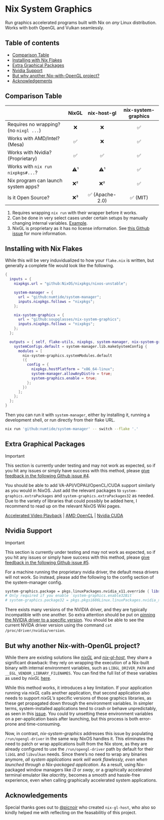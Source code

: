 <!--
SPDX-FileCopyrightText: 2024 Abhiram <axel@foss.life>
SPDX-FileCopyrightText: 2024 SoupGlasses <sofi+git@mailbox.org>

SPDX-License-Identifier: CC-BY-4.0
-->

# Nix System Graphics

Run graphics accelerated programs built with Nix on _any_ Linux distribution. Works with both OpenGL and Vulkan seamlessly.


## Table of contents
- [Comparison Table](#comparison-table)
- [Installing with Nix Flakes](#installing-with-nix-flakes)
- [Extra Graphical Packages](#extra-graphical-packages)
- [Nvidia Support](#nvidia-support)
- [But why another Nix-with-OpenGL project?](#but-why-another-nix-with-opengl-project)
- [Acknowledgements](#acknowledgements)


## Comparison Table

|                                                 | **NixGL** | **nix-host-gl** | **nix-system-graphics** |
|-------------------------------------------------|:---------:|:---------------:|:-----------------------:|
| Requires no wrapping? (no `nixgl ...`)          |     ❌     |        ❌        |            ✅            |
| Works with AMD/Intel? (Mesa)                    |     ✅     |        ❌        |            ✅            |
| Works with Nvidia? (Proprietary)                |     ✅     |        ✅        |            ✅            |
| Works with `nix run nixpkgs#...`?               |     ⚠️¹    |        ⚠️¹       |            ✅            |
| Nix program can launch system apps?             |     ❌²    |        ❌²       |            ✅            |
| Is it Open Source?                              |     ❌³    |  ✅ (Apache-2.0) |         ✅ (MIT)         |

1. Requires wrapping `nix run` with their wrapper before it works.
2. Can be done in very select cases under certain setups by manually changing internal variables. [Example](https://github.com/nix-community/nixGL/issues/116#issuecomment-1265042706).
3. NixGL is proprietary as it has no license information. See [this Github issue](https://github.com/nix-community/nixGL/issues/143) for more information.


## Installing with Nix Flakes

While this will be very induvidualized to how your `flake.nix` is written, but generally a complete file would look like the following.

```nix
{
  inputs = {
    nixpkgs.url = "github:NixOS/nixpkgs/nixos-unstable";

    system-manager = {
      url = "github:numtide/system-manager";
      inputs.nixpkgs.follows = "nixpkgs";
    };

    nix-system-graphics = {
      url = "github:soupglasses/nix-system-graphics";
      inputs.nixpkgs.follows = "nixpkgs";
    };
  };

  outputs = { self, flake-utils, nixpkgs, system-manager, nix-system-graphics }: {
    systemConfigs.default = system-manager.lib.makeSystemConfig {
      modules = [
        nix-system-graphics.systemModules.default
        ({
          config = {
            nixpkgs.hostPlatform = "x86_64-linux";
            system-manager.allowAnyDistro = true;
            system-graphics.enable = true;
          };
        })
      ];
    };
  };
}
```

Then you can run it with `system-manager`, either by installing it, running a development shell, or run directly from their flake URL.

```bash
nix run 'github:numtide/system-manager' -- switch --flake '.'
```


## Extra Graphical Packages

> [!IMPORTANT]
> This section is currently under testing and may not work as expected, so if you hit any issues or simply have success with this method, please [give feedback in the following Github issue #4](https://github.com/soupglasses/nix-system-graphics/issues/4).

You should be able to add VA-API/VDPAU/OpenCL/CUDA support similarly as you would in NixOS. Just add the relevant packages to `system-graphics.extraPackages` and `system-graphics.extraPackages32` as needed. Due to the variety of libraries that could possibly be added here, I recommend to read up on the relevant NixOS Wiki pages.

[Accelerated Video Playback](https://nixos.wiki/wiki/Accelerated_Video_Playback) | [AMD OpenCL](https://nixos.wiki/wiki/AMD_GPU#OpenCL) | [Nvidia CUDA](https://nixos.wiki/wiki/CUDA)

## Nvidia Support

> [!IMPORTANT]
> This section is currently under testing and may not work as expected, so if you hit any issues or simply have success with this method, please [give feedback in the following Github issue #5](https://github.com/soupglasses/nix-system-graphics/issues/5).

For a machine running the proprietary nvidia driver, the default mesa drivers will not work. So instead, please add the following to the config section of the system-manager config.
```nix
system-graphics.package = pkgs.linuxPackages.nvidia_x11.override { libsOnly = true; kernel = null; };
# Only required if you enable `system-graphics.enable32Bit`
# system-graphics.package32 = pkgs.pkgsi686Linux.linuxPackages.nvidia_x11.override { libsOnly = true; kernel = null; };
```

There exists many versions of the NVIDIA driver, and they are typically incompatible with one another. So extra attention should be put on [pinning the NVIDIA driver to a specific version](https://nixos.wiki/wiki/Nvidia#Running_Specific_NVIDIA_Driver_Versions). You should be able to see the current NVIDA driver version using the command `cat /proc/driver/nvidia/version`.


## But why another Nix-with-OpenGL project?

While there are existing solutions like [_nixGL_](https://github.com/nix-community/nixGL) and [_nix-gl-host_](https://github.com/numtide/nix-gl-host), they share a significant drawback: they rely on wrapping the execution of a Nix-built binary with internal environment variables, such as `LIBGL_DRIVER_PATH` and `__EGL_VENDOR_LIBRARY_FILENAMES`. You can find the full list of these variables as used by _nixGL_ [here](https://github.com/nix-community/nixGL/blob/310f8e49a149e4c9ea52f1adf70cdc768ec53f8a/nixGL.nix#L53-L62).

While this method works, it introduces a key limitation. If your application running via _nixGL_ calls another application, that second application also needs to support _nixGL’s_ specific versions of those graphics libraries, as these get propagated down through the environment variables. In simpler terms, system-installed applications tend to crash or behave unpredictably, as seen in this [issue](https://github.com/nix-community/nixGL/issues/116). You could try unsetting these environment variables on a per-application basis after launching, but this process is both error-prone and time-consuming.

Now, in contrast, _nix-system-graphics_ addresses this issue by populating `/run/opengl-driver` in the same way NixOS handles it. This eliminates the need to patch or wrap applications built from the Nix store, as they are already configured to use the `/run/opengl-driver` path by default for their `libGL` and `libvulkan` needs. Since there’s no need to wrap any binaries anymore, _all system applications work will work flawlessly, even when launched through a Nix-packaged application_. As a result, using Nix-packaged window managers like _i3_ or _sway_, or a graphically accelerated terminal emulator like _alacritty_, becomes a smooth and hassle-free experience, even when calling graphically accelerated system applications.


## Acknowledgements

Special thanks goes out to [@picnoir](https://github.com/picnoir) who created `nix-gl-host`, who also so kindly helped me with reflecting on the feasabilitiy of this project.
